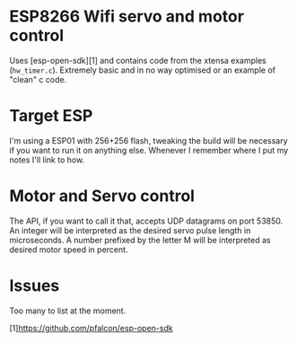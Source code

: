 # ESP8266 Wifi servo and motor control #

Uses [esp-open-sdk][1] and contains code from the xtensa examples
(`hw_timer.c`). Extremely basic and in no way optimised or an example of
"clean" c code.

# Target ESP #
I'm using a ESP01 with 256+256 flash, tweaking the build will be
necessary if you want to run it on anything else. Whenever I remember
where I put my notes I'll link to how.

# Motor and Servo control #
The API, if you want to call it that, accepts UDP datagrams on port
53850. An integer will be interpreted as the desired servo pulse length
in microseconds. A number prefixed by the letter M will be interpreted
as desired motor speed in percent.

# Issues #
Too many to list at the moment.

[1]https://github.com/pfalcon/esp-open-sdk
